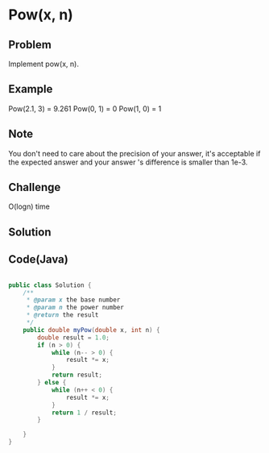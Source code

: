 Pow(x, n)
===


Problem
-------

Implement pow(x, n).

Example
-------

Pow(2.1, 3) = 9.261
Pow(0, 1) = 0
Pow(1, 0) = 1

Note
---------

You don't need to care about the precision of your answer, it's acceptable if the expected answer and your answer 's difference is smaller than 1e-3.

Challenge
---------

O(logn) time

Solution
--------



Code(Java)
----------

```java

public class Solution {
    /**
     * @param x the base number
     * @param n the power number
     * @return the result
     */
    public double myPow(double x, int n) {
        double result = 1.0;
        if (n > 0) {
            while (n-- > 0) {
                result *= x;
            }
            return result;
        } else {
            while (n++ < 0) {
                result *= x;
            }
            return 1 / result;
        }

    }
}
```